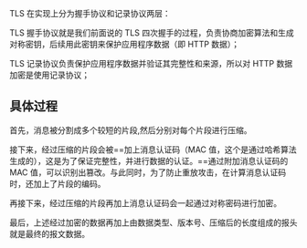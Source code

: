 TLS 在实现上分为握手协议和记录协议两层：

TLS 握手协议就是我们前面说的 TLS 四次握手的过程，负责协商加密算法和生成对称密钥，后续用此密钥来保护应用程序数据（即 HTTP 数据）；

TLS 记录协议负责保护应用程序数据并验证其完整性和来源，所以对 HTTP 数据加密是使用记录协议；

## 具体过程

首先，消息被分割成多个较短的片段,然后分别对每个片段进行压缩。

接下来，经过压缩的片段会被==加上消息认证码（MAC 值，这个是通过哈希算法生成的），这是为了保证完整性，并进行数据的认证。==通过附加消息认证码的 MAC 值，可以识别出篡改。与此同时，为了防止重放攻击，在计算消息认证码时，还加上了片段的编码。

再接下来，经过压缩的片段再加上消息认证码会一起通过对称密码进行加密。

最后，上述经过加密的数据再加上由数据类型、版本号、压缩后的长度组成的报头就是最终的报文数据。